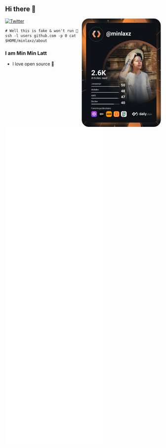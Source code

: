 ## Hi there 👋

<div align="left">
  
<a href="https://twitter.com/minlaxz">
    <img
      src="https://img.shields.io/twitter/follow/omBratteng?label=Twitter&logo=twitter&style=flat-square&color=1da1f2&logoColor=ffffff"
      alt="Twitter"
    />
  </a>

  
<a href="https://api.daily.dev/get?r=minlaxz" target="_blank">
  <img
      width="256"
      align="right"
      src="https://raw.githubusercontent.com/minlaxz/minlaxz/devcard/devcard.svg"
    />
  </a>

```shell
# Well this is fake & won't run 👻
ssh -l users github.com -p 0 cat $HOME/minlaxz/about
```
  
### I am Min Min Latt <minlaxz>
  - I love open source 🖤
  
</div>
 
<br />
  

![Metrics](https://raw.githubusercontent.com/minlaxz/minlaxz/github-metrics/github-metrics.svg)
